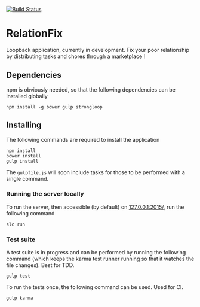 [![Build Status](https://travis-ci.org/wrousseau/relationfix.svg?branch=master)](https://travis-ci.org/wrousseau/relationfix)

RelationFix
===============

Loopback application, currently in development.
Fix your poor relationship by distributing tasks and chores through a marketplace !

## Dependencies

npm is obviously needed, so that the following dependencies can be installed globally

    npm install -g bower gulp strongloop

## Installing

The following commands are required to install the application

    npm install
    bower install
    gulp install

The `gulpfile.js` will soon include tasks for those to be performed with a single command.

### Running the server locally

To run the server, then accessible (by default) on [127.0.0.1:2015/](http://127.0.0.1:2015/), run the following command

    slc run

### Test suite

A test suite is in progress and can be performed by running the following command (which keeps the karma test runner running so that it watches the file changes). Best for TDD.

    gulp test

To run the tests once, the following command can be used. Used for CI.

    gulp karma
